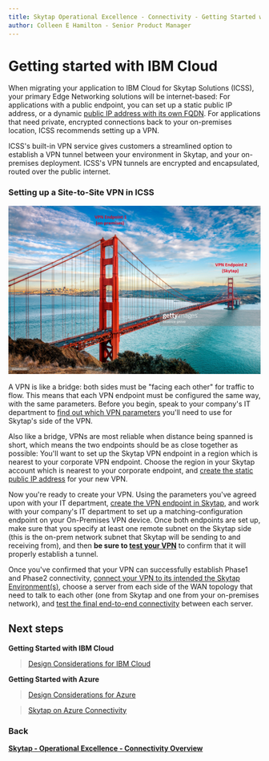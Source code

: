 ```yaml
---
title: Skytap Operational Excellence - Connectivity - Getting Started with IBM Cloud Networking
author: Colleen E Hamilton - Senior Product Manager
---
```


# **Getting started with IBM Cloud**

When migrating your application to IBM Cloud for Skytap Solutions
(ICSS), your primary Edge Networking solutions will be internet-based:
For applications with a public endpoint, you can set up a static public
IP address, or a dynamic [public IP address with its own
FQDN](https://help.skytap.com/comparing-static-and-dynamic-public-ip-addresses.html).
For applications that need private, encrypted connections back to your
on-premises location, ICSS recommends setting up a VPN.

ICSS's built-in VPN service gives customers a streamlined option to
establish a VPN tunnel between your environment in Skytap, and your
on-premises deployment. ICSS's VPN tunnels are encrypted and
encapsulated, routed over the public internet.

### Setting up a Site-to-Site VPN in ICSS

<img src="./media/image2.png" width="600">

A VPN is like a bridge: both sides must be "facing each other" for
traffic to flow. This means that each VPN endpoint must be configured
the same way, with the same parameters. Before you begin, speak to your
company's IT department to [find out which VPN
parameters](https://help.skytap.com/wan-vpn-configuration-parameters.html)
you'll need to use for Skytap\'s side of the VPN.

Also like a bridge, VPNs are most reliable when distance being spanned
is short, which means the two endpoints should be as close together as
possible: You'll want to set up the Skytap VPN endpoint in a region
which is nearest to your corporate VPN endpoint. Choose the region in
your Skytap account which is nearest to your corporate endpoint, and
[create the static public IP
address](https://help.skytap.com/managing-public-ip-addresses.html#AddingastaticpublicIPaddresstoyouraccount)
for your new VPN.

Now you're ready to create your VPN. Using the parameters you've agreed
upon with your IT department, [create the VPN endpoint in
Skytap,](https://help.skytap.com/wan-create-vpn.html) and work with your
company\'s IT department to set up a matching-configuration endpoint on
your On-Premises VPN device. Once both endpoints are set up, make sure
that you specify at least one remote subnet on the Skytap side (this is
the on-prem network subnet that Skytap will be sending to and receiving
from), and then **be sure to [test your
VPN](https://help.skytap.com/wan-testing.html#Test_the_VPN)** to confirm
that it will properly establish a tunnel.

Once you've confirmed that your VPN can successfully establish Phase1
and Phase2 connectivity, [connect your VPN to its intended the Skytap
Environment(s)](https://help.skytap.com/wan-connecting-environments-to-vpn-or-pnc.html#Connect),
choose a server from each side of the WAN topology that need to talk to
each other (one from Skytap and one from your on-premises network), and
[test the final end-to-end
connectivity](https://help.skytap.com/wan-testing.html#Further) between
each server.

## Next steps

**Getting Started with IBM Cloud**

>[Design Considerations for IBM Cloud](../../resiliency/designconsiderationsibm.md)

**Getting Started with Azure**
 >[Design Considerations for Azure](../../resiliency/designconsiderationsazure.md)

>[Skytap on Azure Connectivity](skytaponazureconnectivity.md)

### Back

**[Skytap - Operational Excellence - Connectivity Overview](README.md)**
